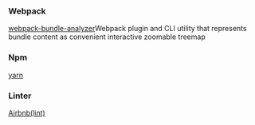 ### Webpack

[webpack-bundle-analyzer](https://github.com/th0r/webpack-bundle-analyzer)Webpack plugin and CLI utility that represents bundle content as convenient interactive zoomable treemap

### Npm
[yarn](https://github.com/yarnpkg/yarn)


### Linter
[Airbnb(lint)](https://github.com/airbnb/javascript)
